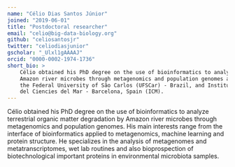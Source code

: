 ```yaml
---
name: "Célio Dias Santos Júnior"
joined: "2019-06-01"
title: "Postdoctoral researcher"
email: "celio@big-data-biology.org"
github: "celiosantosjr"
twitter: "celiodiasjunior"
gscholar: "_Ulxl1gAAAAJ"
orcid: "0000-0002-1974-1736"
short_bio: >
    Célio obtained his PhD degree on the use of bioinformatics to analyze
    Amazon river microbes through metagenomics and population genomes at
    the Federal University of São Carlos (UFSCar) - Brazil, and Institut
    del Ciencies del Mar - Barcelona, Spain (ICM).
---
```



Célio obtained his PhD degree on the use of bioinformatics to analyze
terrestrial organic matter degradation by Amazon river microbes through
metagenomics and population genomes.
His main interests range from the interface of bioinformatics applied to
metagenomics, machine learning and protein structure. He specializes in
the analysis of metagenomes and metatranscriptomes, wet lab routines and
also bioprospection of biotechnological important proteins in environmental
microbiota samples.

